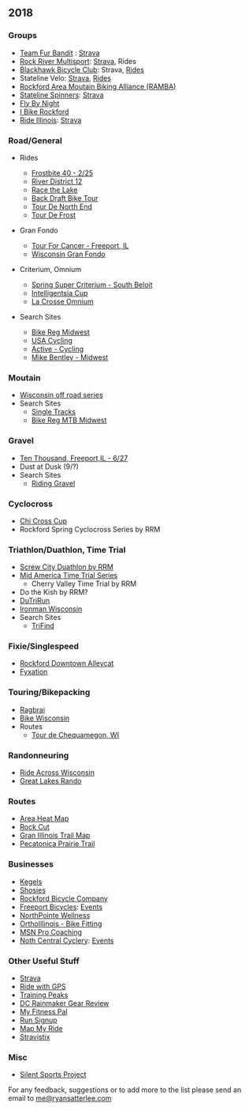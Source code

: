 ## 2018

### Groups
* [Team Fur Bandit](http://teamfurbandit.org/) : [Strava](https://www.strava.com/clubs/teamfurbandit)
* [Rock River Multisport](http://rockrivermultisport.com/): [Strava](https://www.strava.com/clubs/rock-river-multisport), Rides
* [Blackhawk Bicycle Club](http://blackhawkbicycleclub.org/): Strava, [Rides](http://blackhawkbicycleclub.org/content.aspx?page_id=22&club_id=320178&module_id=145223)
* Stateline Velo: [Strava](https://www.strava.com/clubs/statelinevelo), [Rides](https://docs.google.com/spreadsheets/d/1f2_TuvNMMXEgF7hJOttXkxBkI6hE3lqPoBQy-rwfwrg/edit#gid=0)
* [Rockford Area Moutain Biking Alliance (RAMBA)](http://facebook.com/rockfordareamountainbikingalliance.com)
* [Stateline Spinners](http://www.statelinespinners.com/): [Strava](https://www.strava.com/clubs/statelinespinners)
* [Fly By Night](https://www.flybynightrockford.com/)
* [I Bike Rockford](http://ibikerockford.com/)
* [Ride Illinois](https://www.rideillinois.org): [Strava](https://www.strava.com/clubs/rideillinois)

### Road/General
* Rides
  * [Frostbite 40 - 2/25](http://www.freeportbicycles.com/freeport-bicycle-company-events/2018/2/25/frostbite-40)
  * [River District 12](http://www.riverdistrict12.com/)
  * [Race the Lake](http://www.dutrirun.com/rtl)
  * [Back Draft Bike Tour](http://www.backdraftbiketour.com/)
  * [Tour De North End](http://tourdenorthend.com/)
  * [Tour De Frost](http://teamfurbandit.org/seventh-annual-tour-de-frost/)
* Gran Fondo
   * [Tour For Cancer - Freeport, IL](http://www.tourforcancer.org/)
   * [Wisconsin Gran Fondo](https://www.wisconsingranfondo.com)
* Criterium, Omnium
    * [Spring Super Criterium - South Beloit](http://burnhamracing.org/)
    * [Intelligentsia Cup](http://intelligentsiacup.com/)
    * [La Crosse Omnium](https://www.lacrosseomnium.com/)

* Search Sites
    * [Bike Reg Midwest](https://www.bikereg.com/events/Midwest/)
    * [USA Cycling](https://www.usacycling.org/events)
    * [Active - Cycling](https://www.active.com/cycling)
    * [Mike Bentley - Midwest](http://www.mikebentley.com/bike/mwrides.htm)
    
### Moutain 
*  [Wisconsin off road series](http://worscup.com/)
* Search Sites
    * [Single Tracks](https://www.singletracks.com/mountain-bike/events/events.php)
    * [Bike Reg MTB Midwest](https://www.bikereg.com/events/MTB-Races/Midwest/)

### Gravel
* [Ten Thousand, Freeport,IL - 6/27](http://www.freeportbicycles.com/freeport-bicycle-company-events/2018/5/27/ten-thousand)
* Dust at Dusk (9/?)
* Search Sites
    * [Riding Gravel](http://ridinggravel.com/events/)

### Cyclocross
* [Chi Cross Cup](http://chicrosscup.com/)
* Rockford Spring Cyclocross Series by RRM

### Triathlon/Duathlon, Time Trial
* [Screw City Duathlon by RRM](https://runsignup.com/Race/IL/LovesPark/ScrewCityDuathlon)
* [Mid America Time Trial Series](http://www.midamericatimetrialseries.com/)
    * Cherry Valley Time Trial by RRM
* Do the Kish by RRM?
* [DuTriRun](http://www.dutrirun.com)
* [Ironman Wisconsin](http://www.ironman.com/triathlon/events/americas/ironman/wisconsin.aspx)
* Search Sites    
    * [TriFind](https://www.trifind.com/il.html)
    
### Fixie/Singlespeed
* [Rockford Downtown Alleycat](https://www.flybynightrockford.com/)
* [Fyxation](http://www.fyxationopen.com/)

### Touring/Bikepacking
* [Ragbrai](https://ragbrai.com/)
* [Bike Wisconsin](http://www.bikewisconsin.com/index.html)
* Routes
  * [Tour de Chequamegon, WI](http://www.bikepacking.com/routes/tour-de-chequamegon-wisconsin/)

### Randonneuring
* [Ride Across Wisconsin](http://wisconsinbikefed.org/rides/ride-across-wisconsin/)
* [Great Lakes Rando](http://www.greatlakesrando.org/our-calendar/current-events)

### Routes
* [Area Heat Map](https://labs.strava.com/heatmap/#9.00/-89.32587/42.41616/hot/all)
* [Rock Cut](http://www.rockcutpark.com/park-guidelines/park-maps/)
* [Gran Illinois Trail Map](http://janeaddamstrail.com/the-grand-illinois-trail-map)
* [Pecatonica Prairie Trail](http://pecatonicaprairietrail.com/index.php?page=trail-maps)

### Businesses
* [Kegels](http://kegelsbikes.com/)
* [Shosies](https://shosiescyclery.com/)
* [Rockford Bicycle Company](https://rockfordbikes.com/)
* [Freeport Bicycles](http://www.freeportbicycles.com/): [Events](http://www.freeportbicycles.com/freeport-bicycle-company-events)
* [NorthPointe Wellness](https://www.northpointewellness.org/services/special-events/)
* [OrthoIllinois - Bike Fitting](http://www.orthoillinois.com/service/bike-right-cycling-clinic/)
* [MSN Pro Coaching](http://msnprocoaching.com/)
* [Noth Central Cyclery](https://www.northcentralcyclery.com/): [Events](https://www.northcentralcyclery.com/articles/rides-and-events-pg37.htm)

### Other Useful Stuff
* [Strava](https://www.Strava.com)
* [Ride with GPS](https://www.ridewithgps.com )
* [Training Peaks](http://www.trainingpeaks.com)
* [DC Rainmaker Gear Review](https://www.dcrainmaker.com/)
* [My Fitness Pal](http://www.myfitnesspal.com/)
* [Run Signup](https://www.runsignup.com/Races)
* [Map My Ride](https://www.mapmyride.com)
* [Stravistix](https://thomaschampagne.github.io/stravistix/)

### Misc
* [Silent Sports Project](http://rockfordparkdistrict.org/silentsports)

For any feedback, suggestions or to add more to the list please send an email to me@ryansatterlee.com
